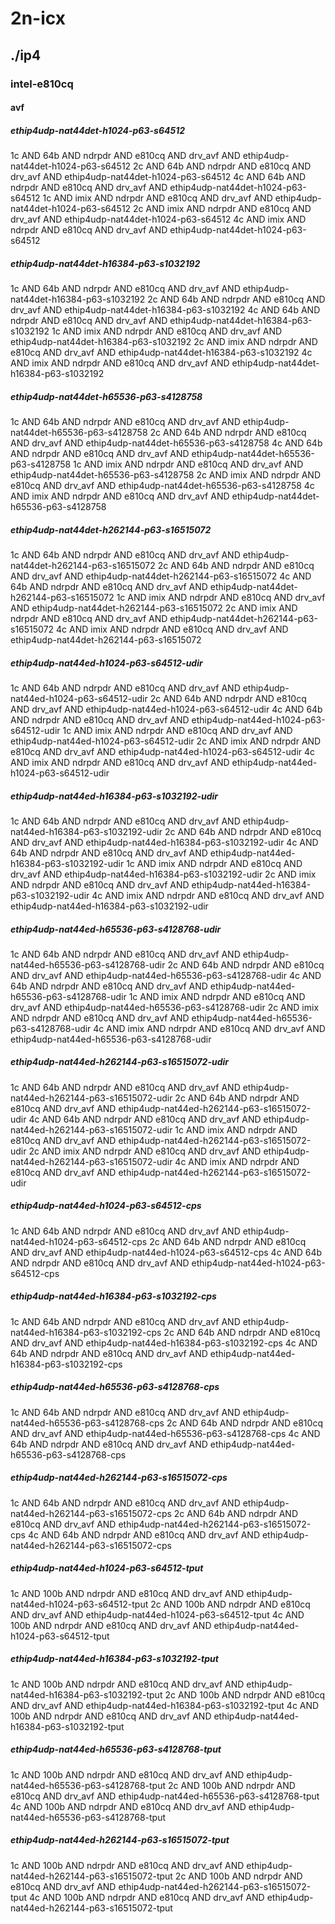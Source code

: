 # 2n-icx
## ./ip4
### intel-e810cq
#### avf
##### ethip4udp-nat44det-h1024-p63-s64512
1c AND 64b AND ndrpdr AND e810cq AND drv_avf AND ethip4udp-nat44det-h1024-p63-s64512
2c AND 64b AND ndrpdr AND e810cq AND drv_avf AND ethip4udp-nat44det-h1024-p63-s64512
4c AND 64b AND ndrpdr AND e810cq AND drv_avf AND ethip4udp-nat44det-h1024-p63-s64512
1c AND imix AND ndrpdr AND e810cq AND drv_avf AND ethip4udp-nat44det-h1024-p63-s64512
2c AND imix AND ndrpdr AND e810cq AND drv_avf AND ethip4udp-nat44det-h1024-p63-s64512
4c AND imix AND ndrpdr AND e810cq AND drv_avf AND ethip4udp-nat44det-h1024-p63-s64512
##### ethip4udp-nat44det-h16384-p63-s1032192
1c AND 64b AND ndrpdr AND e810cq AND drv_avf AND ethip4udp-nat44det-h16384-p63-s1032192
2c AND 64b AND ndrpdr AND e810cq AND drv_avf AND ethip4udp-nat44det-h16384-p63-s1032192
4c AND 64b AND ndrpdr AND e810cq AND drv_avf AND ethip4udp-nat44det-h16384-p63-s1032192
1c AND imix AND ndrpdr AND e810cq AND drv_avf AND ethip4udp-nat44det-h16384-p63-s1032192
2c AND imix AND ndrpdr AND e810cq AND drv_avf AND ethip4udp-nat44det-h16384-p63-s1032192
4c AND imix AND ndrpdr AND e810cq AND drv_avf AND ethip4udp-nat44det-h16384-p63-s1032192
##### ethip4udp-nat44det-h65536-p63-s4128758
1c AND 64b AND ndrpdr AND e810cq AND drv_avf AND ethip4udp-nat44det-h65536-p63-s4128758
2c AND 64b AND ndrpdr AND e810cq AND drv_avf AND ethip4udp-nat44det-h65536-p63-s4128758
4c AND 64b AND ndrpdr AND e810cq AND drv_avf AND ethip4udp-nat44det-h65536-p63-s4128758
1c AND imix AND ndrpdr AND e810cq AND drv_avf AND ethip4udp-nat44det-h65536-p63-s4128758
2c AND imix AND ndrpdr AND e810cq AND drv_avf AND ethip4udp-nat44det-h65536-p63-s4128758
4c AND imix AND ndrpdr AND e810cq AND drv_avf AND ethip4udp-nat44det-h65536-p63-s4128758
##### ethip4udp-nat44det-h262144-p63-s16515072
1c AND 64b AND ndrpdr AND e810cq AND drv_avf AND ethip4udp-nat44det-h262144-p63-s16515072
2c AND 64b AND ndrpdr AND e810cq AND drv_avf AND ethip4udp-nat44det-h262144-p63-s16515072
4c AND 64b AND ndrpdr AND e810cq AND drv_avf AND ethip4udp-nat44det-h262144-p63-s16515072
1c AND imix AND ndrpdr AND e810cq AND drv_avf AND ethip4udp-nat44det-h262144-p63-s16515072
2c AND imix AND ndrpdr AND e810cq AND drv_avf AND ethip4udp-nat44det-h262144-p63-s16515072
4c AND imix AND ndrpdr AND e810cq AND drv_avf AND ethip4udp-nat44det-h262144-p63-s16515072
##### ethip4udp-nat44ed-h1024-p63-s64512-udir
1c AND 64b AND ndrpdr AND e810cq AND drv_avf AND ethip4udp-nat44ed-h1024-p63-s64512-udir
2c AND 64b AND ndrpdr AND e810cq AND drv_avf AND ethip4udp-nat44ed-h1024-p63-s64512-udir
4c AND 64b AND ndrpdr AND e810cq AND drv_avf AND ethip4udp-nat44ed-h1024-p63-s64512-udir
1c AND imix AND ndrpdr AND e810cq AND drv_avf AND ethip4udp-nat44ed-h1024-p63-s64512-udir
2c AND imix AND ndrpdr AND e810cq AND drv_avf AND ethip4udp-nat44ed-h1024-p63-s64512-udir
4c AND imix AND ndrpdr AND e810cq AND drv_avf AND ethip4udp-nat44ed-h1024-p63-s64512-udir
##### ethip4udp-nat44ed-h16384-p63-s1032192-udir
1c AND 64b AND ndrpdr AND e810cq AND drv_avf AND ethip4udp-nat44ed-h16384-p63-s1032192-udir
2c AND 64b AND ndrpdr AND e810cq AND drv_avf AND ethip4udp-nat44ed-h16384-p63-s1032192-udir
4c AND 64b AND ndrpdr AND e810cq AND drv_avf AND ethip4udp-nat44ed-h16384-p63-s1032192-udir
1c AND imix AND ndrpdr AND e810cq AND drv_avf AND ethip4udp-nat44ed-h16384-p63-s1032192-udir
2c AND imix AND ndrpdr AND e810cq AND drv_avf AND ethip4udp-nat44ed-h16384-p63-s1032192-udir
4c AND imix AND ndrpdr AND e810cq AND drv_avf AND ethip4udp-nat44ed-h16384-p63-s1032192-udir
##### ethip4udp-nat44ed-h65536-p63-s4128768-udir
1c AND 64b AND ndrpdr AND e810cq AND drv_avf AND ethip4udp-nat44ed-h65536-p63-s4128768-udir
2c AND 64b AND ndrpdr AND e810cq AND drv_avf AND ethip4udp-nat44ed-h65536-p63-s4128768-udir
4c AND 64b AND ndrpdr AND e810cq AND drv_avf AND ethip4udp-nat44ed-h65536-p63-s4128768-udir
1c AND imix AND ndrpdr AND e810cq AND drv_avf AND ethip4udp-nat44ed-h65536-p63-s4128768-udir
2c AND imix AND ndrpdr AND e810cq AND drv_avf AND ethip4udp-nat44ed-h65536-p63-s4128768-udir
4c AND imix AND ndrpdr AND e810cq AND drv_avf AND ethip4udp-nat44ed-h65536-p63-s4128768-udir
##### ethip4udp-nat44ed-h262144-p63-s16515072-udir
1c AND 64b AND ndrpdr AND e810cq AND drv_avf AND ethip4udp-nat44ed-h262144-p63-s16515072-udir
2c AND 64b AND ndrpdr AND e810cq AND drv_avf AND ethip4udp-nat44ed-h262144-p63-s16515072-udir
4c AND 64b AND ndrpdr AND e810cq AND drv_avf AND ethip4udp-nat44ed-h262144-p63-s16515072-udir
1c AND imix AND ndrpdr AND e810cq AND drv_avf AND ethip4udp-nat44ed-h262144-p63-s16515072-udir
2c AND imix AND ndrpdr AND e810cq AND drv_avf AND ethip4udp-nat44ed-h262144-p63-s16515072-udir
4c AND imix AND ndrpdr AND e810cq AND drv_avf AND ethip4udp-nat44ed-h262144-p63-s16515072-udir
##### ethip4udp-nat44ed-h1024-p63-s64512-cps
1c AND 64b AND ndrpdr AND e810cq AND drv_avf AND ethip4udp-nat44ed-h1024-p63-s64512-cps
2c AND 64b AND ndrpdr AND e810cq AND drv_avf AND ethip4udp-nat44ed-h1024-p63-s64512-cps
4c AND 64b AND ndrpdr AND e810cq AND drv_avf AND ethip4udp-nat44ed-h1024-p63-s64512-cps
##### ethip4udp-nat44ed-h16384-p63-s1032192-cps
1c AND 64b AND ndrpdr AND e810cq AND drv_avf AND ethip4udp-nat44ed-h16384-p63-s1032192-cps
2c AND 64b AND ndrpdr AND e810cq AND drv_avf AND ethip4udp-nat44ed-h16384-p63-s1032192-cps
4c AND 64b AND ndrpdr AND e810cq AND drv_avf AND ethip4udp-nat44ed-h16384-p63-s1032192-cps
##### ethip4udp-nat44ed-h65536-p63-s4128768-cps
1c AND 64b AND ndrpdr AND e810cq AND drv_avf AND ethip4udp-nat44ed-h65536-p63-s4128768-cps
2c AND 64b AND ndrpdr AND e810cq AND drv_avf AND ethip4udp-nat44ed-h65536-p63-s4128768-cps
4c AND 64b AND ndrpdr AND e810cq AND drv_avf AND ethip4udp-nat44ed-h65536-p63-s4128768-cps
##### ethip4udp-nat44ed-h262144-p63-s16515072-cps
1c AND 64b AND ndrpdr AND e810cq AND drv_avf AND ethip4udp-nat44ed-h262144-p63-s16515072-cps
2c AND 64b AND ndrpdr AND e810cq AND drv_avf AND ethip4udp-nat44ed-h262144-p63-s16515072-cps
4c AND 64b AND ndrpdr AND e810cq AND drv_avf AND ethip4udp-nat44ed-h262144-p63-s16515072-cps
##### ethip4udp-nat44ed-h1024-p63-s64512-tput
1c AND 100b AND ndrpdr AND e810cq AND drv_avf AND ethip4udp-nat44ed-h1024-p63-s64512-tput
2c AND 100b AND ndrpdr AND e810cq AND drv_avf AND ethip4udp-nat44ed-h1024-p63-s64512-tput
4c AND 100b AND ndrpdr AND e810cq AND drv_avf AND ethip4udp-nat44ed-h1024-p63-s64512-tput
##### ethip4udp-nat44ed-h16384-p63-s1032192-tput
1c AND 100b AND ndrpdr AND e810cq AND drv_avf AND ethip4udp-nat44ed-h16384-p63-s1032192-tput
2c AND 100b AND ndrpdr AND e810cq AND drv_avf AND ethip4udp-nat44ed-h16384-p63-s1032192-tput
4c AND 100b AND ndrpdr AND e810cq AND drv_avf AND ethip4udp-nat44ed-h16384-p63-s1032192-tput
##### ethip4udp-nat44ed-h65536-p63-s4128768-tput
1c AND 100b AND ndrpdr AND e810cq AND drv_avf AND ethip4udp-nat44ed-h65536-p63-s4128768-tput
2c AND 100b AND ndrpdr AND e810cq AND drv_avf AND ethip4udp-nat44ed-h65536-p63-s4128768-tput
4c AND 100b AND ndrpdr AND e810cq AND drv_avf AND ethip4udp-nat44ed-h65536-p63-s4128768-tput
##### ethip4udp-nat44ed-h262144-p63-s16515072-tput
1c AND 100b AND ndrpdr AND e810cq AND drv_avf AND ethip4udp-nat44ed-h262144-p63-s16515072-tput
2c AND 100b AND ndrpdr AND e810cq AND drv_avf AND ethip4udp-nat44ed-h262144-p63-s16515072-tput
4c AND 100b AND ndrpdr AND e810cq AND drv_avf AND ethip4udp-nat44ed-h262144-p63-s16515072-tput